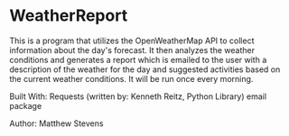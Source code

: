 # WeatherReport

This is a program that utilizes the OpenWeatherMap API to collect information about the day's forecast. It then analyzes the weather conditions and generates a report which is emailed to the user with a description of the weather for the day and suggested activities based on the current weather conditions. It will be run once every morning.

Built With:
Requests (written by: Kenneth Reitz, Python Library)
email package

Author: Matthew Stevens
